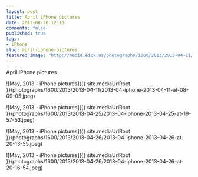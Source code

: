```yaml
---
layout: post
title: April iPhone pictures
date: 2013-08-20 12:10
comments: false
published: true
tags:
- iPhone
slug: april-iphone-pictures
featured_image: "http://media.eick.us/photographs/1600/2013/2013-04-11/2013-04-iphone-2013-04-11-at-08-09-05.jpeg"
---
```

April iPhone pictures...

![May, 2013 -  iPhone pictures]({{ site.mediaUrlRoot }}/photographs/1600/2013/2013-04-11/2013-04-iphone-2013-04-11-at-08-09-05.jpeg)

![May, 2013 -  iPhone pictures]({{ site.mediaUrlRoot }}/photographs/1600/2013/2013-04-25/2013-04-iphone-2013-04-25-at-19-57-53.jpeg)

![May, 2013 -  iPhone pictures]({{ site.mediaUrlRoot }}/photographs/1600/2013/2013-04-26/2013-04-iphone-2013-04-26-at-20-13-55.jpeg)

![May, 2013 -  iPhone pictures]({{ site.mediaUrlRoot }}/photographs/1600/2013/2013-04-26/2013-04-iphone-2013-04-26-at-20-16-54.jpeg)
